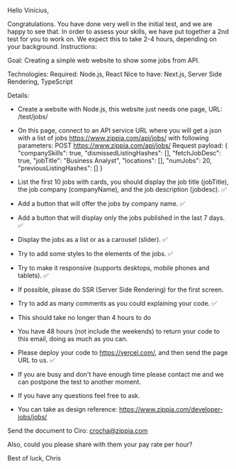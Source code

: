 Hello Vinicius,

Congratulations. You have done very well in the initial test, and we are happy to see that. In order to assess your skills, we have put together a 2nd test for you to work on. We expect this to take 2-4 hours, depending on your background.
Instructions:

Goal:
Creating a simple web website to show some jobs from API.

Technologies:
Required: Node.js, React
Nice to have: Next.js, Server Side Rendering, TypeScript

Details:
* Create a website with Node.js, this website just needs one page, URL: /test/jobs/
* On this page, connect to an API service URL where you will get a json with a list of jobs https://www.zippia.com/api/jobs/ with following parameters:
POST https://www.zippia.com/api/jobs/
Request payload:
{
"companySkills": true,
"dismissedListingHashes": [],
"fetchJobDesc": true,
"jobTitle": "Business Analyst",
"locations": [],
"numJobs": 20,
"previousListingHashes": []
}

* List the first 10 jobs with cards, you should display the job title (jobTitle), the job company (companyName), and the job description (jobdesc). ✅
* Add a button that will offer the jobs by company name. ✅
* Add a button that will display only the jobs published in the last 7 days. ✅
* Display the jobs as a list or as a carousel (slider). ✅
* Try to add some styles to the elements of the jobs. ✅
* Try to make it responsive (supports desktops, mobile phones and tablets). ✅
* If possible, please do SSR (Server Side Rendering) for the first screen.
* Try to add as many comments as you could explaining your code. ✅
* This should take no longer than 4 hours to do
* You have 48 hours (not include the weekends) to return your code to this email, doing as much as you can. 
* Please deploy your code to https://vercel.com/, and then send the page URL to us. ✅
* If you are busy and don't have enough time please contact me and we can postpone the test to another moment.
* If you have any questions feel free to ask.
* You can take as design reference: https://www.zippia.com/developer-jobs/jobs/

Send the document to Ciro: crocha@zippia.com

Also, could you please share with them your pay rate per hour?

Best of luck,
Chris